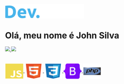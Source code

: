 <div class="display-block">
 <img src="https://github.com/JhonSilva17/JhonSilva17/blob/main/Dev.%20Jonh.svg" min-width="260px" align="center" max-width="260px" width="260px"  alt="Logo Dev.John">
</div>
 
 <h1>Olá, meu nome é John Silva</h1>
 
 <div>
  <a href="https://github.com/JhonSilva17">
  <img height="180em" src="https://github-readme-stats.vercel.app/api?username=JhonSilva17&show_icons=true&theme=algolia&include_all_commits=true&count_private=true"/>
  <img height="180em" src="https://github-readme-stats.vercel.app/api/top-langs/?username=JhonSilva17&layout=compact&langs_count=7&theme=algolia"/>
</div>
  
<div style="display: inline_block; margin-top: 20px"><br>
  <img align="center" alt="Rafa-Js" height="50" width="60" src="https://raw.githubusercontent.com/devicons/devicon/master/icons/javascript/javascript-plain.svg">
  <img align="center" alt="Rafa-HTML" height="50" width="60" src="https://raw.githubusercontent.com/devicons/devicon/master/icons/html5/html5-original.svg">
  <img align="center" alt="Rafa-CSS" height="50" width="60" src="https://raw.githubusercontent.com/devicons/devicon/master/icons/css3/css3-original.svg">
  <img align="center" alt="Rafa-CSS" height="50" width="60" src="https://raw.githubusercontent.com/devicons/devicon/master/icons/bootstrap/bootstrap-original.svg">
  <img align="center" alt="Rafa-CSS" height="50" width="60" src="https://raw.githubusercontent.com/devicons/devicon/master/icons/php/php-original.svg">
</div>
